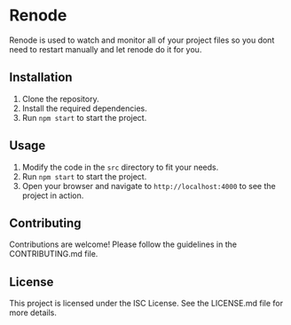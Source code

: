 # Renode

Renode is used to watch and monitor all of your project files so you dont need to restart manually and let renode do it for you.

## Installation

1. Clone the repository.
2. Install the required dependencies.
3. Run `npm start` to start the project.

## Usage

1. Modify the code in the `src` directory to fit your needs.
2. Run `npm start` to start the project.
3. Open your browser and navigate to `http://localhost:4000` to see the project in action.

## Contributing

Contributions are welcome! Please follow the guidelines in the CONTRIBUTING.md file.

## License

This project is licensed under the ISC License. See the LICENSE.md file for more details.
